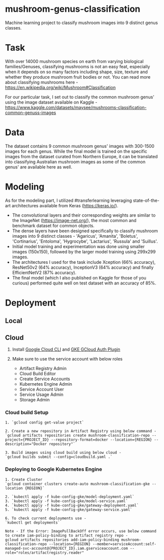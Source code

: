 # mushroom-genus-classification
Machine learning project to classify mushroom images into 9 distinct genus classes.

# Task
With over 14000 mushroom species on earth from varying biological families/Genuses, classifying mushrooms is not an easy feat, especially when it depends on so many factors including shape, size, texture and whether they produce mushroom fruit bodies or not. You can read more about classifying mushrooms here - https://en.wikipedia.org/wiki/Mushroom#Classification

For our particular task, I set out to classify the common mushroom genus' using the image dataset available on Kaggle - https://www.kaggle.com/datasets/maysee/mushrooms-classification-common-genuss-images

# Data
The dataset contains 9 common mushroom genus' images with 300-1500 images for each genus. While the final model is trained on the specific images from the dataset curated from Northern Europe, it can be translated into classifying Australian mushroom images as some of the common genus' are available here as well.

# Modeling
As for the modeling part, I utilized #transferlearning leveraging state-of-the-art architectures available from Keras (https://keras.io/).
- The convolutional layers and their corresponding weights are similar to the ImageNet (https://image-net.org/), the most common and benchmark dataset for common objects.
- The dense layers have been designed specifically to classify mushroom images into 9 distinct classes - 'Agaricus', 'Amanita', 'Boletus', 'Cortinarius', 'Entoloma', 'Hygrocybe', 'Lactarius', 'Russula' and 'Suillus'.
- Initial model training and experimentation was done using smaller images (150x150), followed by the larger model training using 299x299 images.
- The architectures I used for the task include Xception (66% accuracy), ResNet50v2 (64% accuracy), InceptionV3 (64% accuracy) and finally EfficientNetV2 (87% accuracy).
- The final model (which I also published on Kaggle for those of you curious) performed quite well on test dataset with an accuracy of 85%.


# Deployment


## Local

## Cloud

1. Install [Google Cloud CLI](https://cloud.google.com/sdk/docs/install#deb) and [GKE GCloud Auth Plugin](https://cloud.google.com/blog/products/containers-kubernetes/kubectl-auth-changes-in-gke)

2. Make sure to use the service account with below roles
    - Artifact Registry Admin
    - Cloud Build Editor
    - Create Service Accounts
    - Kubernetes Engine Admin
    - Service Account User
    - Service Usage Admin
    - Storage Admin

### Cloud build Setup

    1. `gcloud config get-value project`

	2. Create a new repository in Artifact Registry using below command - 
    `gcloud artifacts repositories create mushroom-classification-repo --project={PROJECT_ID} --repository-format=docker --location={REGION} --description="Docker repository"`

    3. Build images using cloud build using below cloud - 
    `gcloud builds submit --config=cloudbuild.yaml .`

### Deploying to Google Kubernetes Engine
    1. Create Cluster 
    `gcloud container clusters create-auto mushroom-classification-gke --location {REGION}`

    2. `kubectl apply -f kube-config-gke/model-deployment.yaml`
	3. `kubectl apply -f kube-config-gke/model-service.yaml`
	4. `kubectl apply -f kube-config-gke/gateway-deployment.yaml`
    5. `kubectl apply -f kube-config-gke/gateway-service.yaml`

    6. To check current deployments use - 
    `kubectl get deployments`

    Note - If the Error: ImagePullBackOff error occurs, use below command to create iam-policy-binding to artifact registry repo - 
    gcloud artifacts repositories add-iam-policy-binding mushroom-classification-repo --location={REGION} --member=serviceAccount:self-managed-svc-account@{PROJECT_ID}.iam.gserviceaccount.com --role="roles/artifactregistry.reader"
